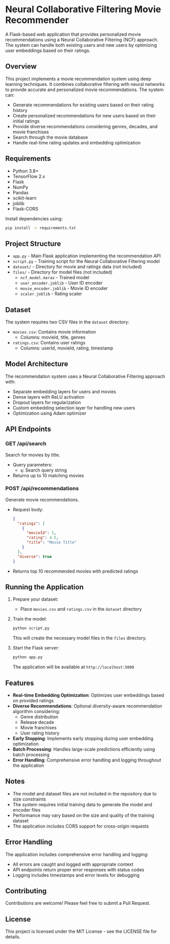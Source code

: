 # Neural Collaborative Filtering Movie Recommender

A Flask-based web application that provides personalized movie recommendations using a Neural Collaborative Filtering (NCF) approach. The system can handle both existing users and new users by optimizing user embeddings based on their ratings.

## Overview

This project implements a movie recommendation system using deep learning techniques. It combines collaborative filtering with neural networks to provide accurate and personalized movie recommendations. The system can:

- Generate recommendations for existing users based on their rating history
- Create personalized recommendations for new users based on their initial ratings
- Provide diverse recommendations considering genres, decades, and movie franchises
- Search through the movie database
- Handle real-time rating updates and embedding optimization

## Requirements

- Python 3.8+
- TensorFlow 2.x
- Flask
- NumPy
- Pandas
- scikit-learn
- joblib
- Flask-CORS

Install dependencies using:
```bash
pip install -r requirements.txt
```

## Project Structure

- `app.py` - Main Flask application implementing the recommendation API
- `script.py` - Training script for the Neural Collaborative Filtering model
- `dataset/` - Directory for movie and ratings data (not included)
- `files/` - Directory for model files (not included)
  - `ncf_model.keras` - Trained model
  - `user_encoder.joblib` - User ID encoder
  - `movie_encoder.joblib` - Movie ID encoder
  - `scaler.joblib` - Rating scaler

## Dataset

The system requires two CSV files in the `dataset` directory:
- `movies.csv`: Contains movie information
  - Columns: movieId, title, genres
- `ratings.csv`: Contains user ratings
  - Columns: userId, movieId, rating, timestamp

## Model Architecture

The recommendation system uses a Neural Collaborative Filtering approach with:
- Separate embedding layers for users and movies
- Dense layers with ReLU activation
- Dropout layers for regularization
- Custom embedding selection layer for handling new users
- Optimization using Adam optimizer

## API Endpoints

### GET /api/search
Search for movies by title.
- Query parameters:
  - `q`: Search query string
- Returns up to 10 matching movies

### POST /api/recommendations
Generate movie recommendations.
- Request body:
  ```json
  {
    "ratings": [
      {
        "movieId": 1,
        "rating": 4.5,
        "title": "Movie Title"
      }
    ],
    "diverse": true
  }
  ```
- Returns top 10 recommended movies with predicted ratings

## Running the Application

1. Prepare your dataset:
   - Place `movies.csv` and `ratings.csv` in the `dataset` directory

2. Train the model:
   ```bash
   python script.py
   ```
   This will create the necessary model files in the `files` directory.

3. Start the Flask server:
   ```bash
   python app.py
   ```
   The application will be available at `http://localhost:5000`

## Features

- **Real-time Embedding Optimization**: Optimizes user embeddings based on provided ratings
- **Diverse Recommendations**: Optional diversity-aware recommendation algorithm considering:
  - Genre distribution
  - Release decade
  - Movie franchises
  - User rating history
- **Early Stopping**: Implements early stopping during user embedding optimization
- **Batch Processing**: Handles large-scale predictions efficiently using batch processing
- **Error Handling**: Comprehensive error handling and logging throughout the application

## Notes

- The model and dataset files are not included in the repository due to size constraints
- The system requires initial training data to generate the model and encoder files
- Performance may vary based on the size and quality of the training dataset
- The application includes CORS support for cross-origin requests

## Error Handling

The application includes comprehensive error handling and logging:
- All errors are caught and logged with appropriate context
- API endpoints return proper error responses with status codes
- Logging includes timestamps and error levels for debugging

## Contributing

Contributions are welcome! Please feel free to submit a Pull Request.

## License

This project is licensed under the MIT License - see the LICENSE file for details.